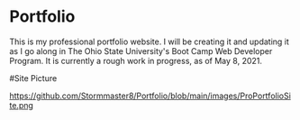 # Portfolio
This is my professional portfolio website. I will be creating it and updating it as I go along in The Ohio State University's Boot Camp Web Developer Program. It is currently a rough work in progress, as of May 8, 2021.


#Site Picture

https://github.com/Stormmaster8/Portfolio/blob/main/images/ProPortfolioSite.png
